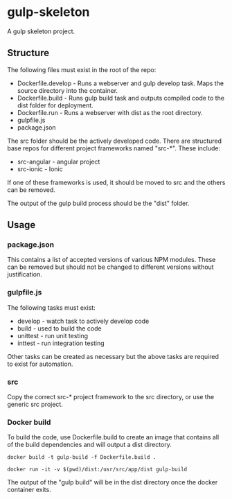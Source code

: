 # gulp-skeleton
A gulp skeleton project.

## Structure

The following files must exist in the root of the repo:
* Dockerfile.develop - Runs a webserver and gulp develop task. Maps the source directory into the container.
* Dockerfile.build - Runs gulp build task and outputs compiled code to the dist folder for deployment.
* Dockerfile.run - Runs a webserver with dist as the root directory.
* gulpfile.js
* package.json

The src folder should be the actively developed code. There are structured base repos for different project frameworks named "src-*". These include:
* src-angular - angular project
* src-ionic - Ionic

If one of these frameworks is used, it should be moved to src and the others can be removed.

The output of the gulp build process should be the "dist" folder.

## Usage

### package.json
This contains a list of accepted versions of various NPM modules. These can be removed but should not be changed
to different versions without justification.

### gulpfile.js
The following tasks must exist:
* develop - watch task to actively develop code
* build - used to build the code
* unittest - run unit testing
* inttest - run integration testing

Other tasks can be created as necessary but the above tasks are required to exist for automation.

### src
Copy the correct src-* project framework to the src directory, or use the generic src project.

### Docker build
To build the code, use Dockerfile.build to create an image that contains all of the build dependencies and will output a dist directory.

    docker build -t gulp-build -f Dockerfile.build .

    docker run -it -v $(pwd)/dist:/usr/src/app/dist gulp-build

The output of the "gulp build" will be in the dist directory once the docker container exits.
